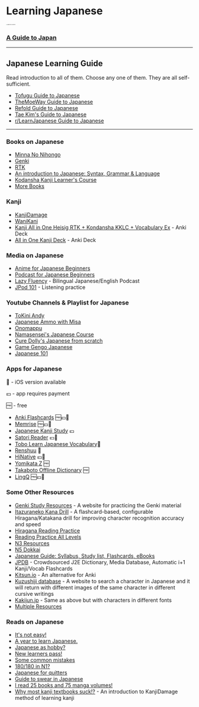 # Learning Japanese

[<img src="https://i.redd.it/d3lxqzkgy1241.jpg" alt="Japanese in a Nutshell" style="zoom: 15%;" />](https://i.ibb.co/nr4WDzQ/Untitled.png)

### [A Guide to Japan](https://www.japan-guide.com/)

---

## Japanese Learning Guide

Read introduction to all of them. Choose any one of them. They are all self-sufficient.

- [Tofugu Guide to Japanese](https://www.tofugu.com/learn-japanese/)
- [TheMoeWay Guide to Japanese](https://learnjapanese.moe/guide/)
- [Refold Guide to Japanese](https://drive.google.com/file/d/1P1K4zGP8_KtS2VwNwhqo6ZN_7ZZCZGMe/view?usp=sharing)
- [Tae Kim's Guide to Japanese](https://guidetojapanese.org/learn/)
- [r/LearnJapanese Guide to Japanese](https://www.reddit.com/r/LearnJapanese/wiki/index/startersguide/)

---

### Books on Japanese

- [Minna No Nihongo](https://drive.google.com/drive/folders/1zpCJlp9DnIoFrP6nU0PT2PM3poaEOmml?usp=sharing)
- [Genki](https://drive.google.com/drive/folders/11s_HGeksRtUkc4I4C2UO1BGG1rHycc2q?usp=sharing)
- [RTK](https://drive.google.com/drive/folders/1G1ibc5K26qclctoWKmM-k63FbGCvHMog?usp=sharing)
- [An introduction to Japanese: Syntax, Grammar & Language](https://pomax.github.io/nrGrammar/)
- [Kodansha Kanji Learner's Course](https://mega.nz/file/ncYFXTyJ#KXwmhJu4QogtPasf0wt_zxyGvIfnm4gXxKsmdIv51sQ)
- [More Books](https://drive.google.com/drive/folders/1PmCI5Og8ZHte64lHTZAXBv3sqvePbkmu?usp=sharing)

### Kanji

- [KanjiDamage](https://www.kanjidamage.com/)
- [WaniKani](https://www.wanikani.com/)
- [Kanji All in One Heisig RTK + Kondansha KKLC + Vocabulary Ex](https://ankiweb.net/shared/info/1558868613) - Anki Deck
- [All in One Kanji Deck](https://ankiweb.net/shared/info/798002504) - Anki Deck

### Media on Japanese

- [Anime for Japanese Beginners](https://www.reddit.com/r/LearnJapanese/comments/nhudyb/good_anime_for_learning_japanese/)
- [Podcast for Japanese Beginners](https://anchor.fm/69612)
- [Lazy Fluency](https://podcasts.apple.com/us/podcast/lazy-fluency-japanese-podcast-%E8%8B%B1%E4%BC%9A%E8%A9%B1/id1611111523) - Bilingual Japanese/English Podcast
- [JPod 101](https://mega.nz/folder/IgMmwSxT#UIxrcPorbFCRtOMJWZGtrg) - Listening practice

### Youtube Channels & Playlist for Japanese

- [ToKini Andy](https://www.youtube.com/c/ToKiniAndy)
- [Japanese Ammo with Misa](https://www.youtube.com/c/JapaneseAmmowithMisa)
- [Onomappu](https://www.youtube.com/c/Onomappu/videos)
- [Namasensei's Japanese Course](https://www.youtube.com/playlist?list=PL9987A659670D60E0)
- [Cure Dolly's Japanese from scratch](https://www.youtube.com/playlist?list=PLg9uYxuZf8x_A-vcqqyOFZu06WlhnypWj)
- [Game Gengo Japanese](https://www.youtube.com/c/GameGengo/playlists)
- [Japanese 101](https://www.youtube.com/playlist?list=PLn0gNfHzKO0SiD_dOejCHTGHRON_uLWUn)

### Apps for Japanese

📱 - iOS version available

💴 - app requires payment

🆓 - free

- [Anki Flashcards](https://apps.ankiweb.net/) 🆓💴📱
- [Memrise](https://www.memrise.com/app) 🆓💴📱
- [Japanese Kanji Study](https://play.google.com/store/apps/details?id=com.mindtwisted.kanjistudy) 💴
- [Satori Reader](https://play.google.com/store/apps/details?id=com.braksoftware.SatoriReader) 💴📱
- [Tobo Learn Japanese Vocabulary](https://play.google.com/store/apps/details?id=com.learn.common.japanese.vocabulary.words.learning.phrases)📱
- [Renshuu](https://www.renshuu.org/) 📱
- [HiNative](https://hinative.com/) 💴📱
- [Yomikata Z](https://play.google.com/store/apps/details?id=com.jehutyno.yomikata&hl=en_IN&gl=US) 🆓
- [Takaboto Offline Dictionary](https://takoboto.jp/apps/) 🆓
- [LingQ](https://www.lingq.com/en/) 🆓💴📱

### Some Other Resources

- [Genki Study Resources](https://sethclydesdale.github.io/genki-study-resources/lessons-3rd/) - A website for practicing the Genki material
- [Itazuraneko Kana Drill](https://itazuraneko.neocities.org/learn/kana.html) - A flashcard-based, configurable Hiragana/Katakana drill for improving character recognition accuracy and speed
- [Hiragana Reading Practice](https://crunchynihongo.com/hiragana-reading-practice/)
- [Reading Practice All Levels](https://yomujp.com/)
- [N3 Resources](https://sites.google.com/view/n3resources/home)
- [N5 Dokkai](https://japanesetest4you.com/category/jlpt-n5/jlpt-n5-reading-tests/)
- [Japanese Guide: Syllabus, Study list, Flashcards, eBooks](https://jlptsensei.com/how-to-pass-jlpt-n5-study-guide/)
- [JPDB](https://jpdb.io/) - Crowdsourced J2E Dictionary, Media Database, Automatic i+1 Kanji/Vocab Flashcards
- [Kitsun.io](https://kitsun.io/) - An alternative for Anki
- [Kuzushiji database](http://codh.rois.ac.jp/char-shape/search/) - A website to search a character in Japanese and it will return with different images of the same character in different cursive writings
- [Kakijun.jp](https://kakijun.jp/) - Same as above but with characters in different fonts
- [Multiple Resources](https://www.reddit.com/r/LearnJapanese/comments/gjwkqf/beginner_starter_pack_top_anime_games_manga/?utm_source=share&utm_medium=web2x&context=3)

### Reads on Japanese

- [It's not easy!](https://www.reddit.com/r/LearnJapanese/comments/k9nw7t/yes_you_can_teach_yourself_japanese_to_a_high/?utm_source=share&utm_medium=web2x&context=3)
- [A year to learn Japanese.](https://www.reddit.com/r/LearnJapanese/comments/fohull/a_year_to_learn_japanese_reflections_on_five/?utm_source=share&utm_medium=web2x&context=3)
- [Japanese as hobby?](https://www.reddit.com/r/LearnJapanese/comments/o43ysv/who_else_is_learning_japanese_as_a_hobby_not/?utm_source=share&utm_medium=web2x&context=3)
- [New learners pass!](https://www.reddit.com/r/LearnJapanese/comments/g62fxo/a_few_words_of_kindness_towards_new_learners/?utm_source=share&utm_medium=web2x&context=3)
- [Some common mistakes](https://www.reddit.com/r/LearnJapanese/comments/od9jga/common_mistakes_of_japanese_grammar_by_japanese/?utm_source=share&utm_medium=web2x&context=3)
- [180/180 in N1?](https://www.reddit.com/r/LearnJapanese/comments/sedr0m/how_i_got_180180_on_n1_in_85_months/?utm_source=share&utm_medium=web2x&context=3)
- [Japanese for quitters](https://www.reddit.com/r/LearnJapanese/comments/igze87/japanese_for_quitters/?utm_source=share&utm_medium=web2x&context=3)
- [Guide to swear in Japanese](https://www.reddit.com/r/LearnJapanese/comments/iqztxk/how_to_swear_in_japanese_a_guide/?utm_source=share&utm_medium=web2x&context=3)
- [I read 25 books and 75 manga volumes!](https://www.reddit.com/r/LearnJapanese/comments/y23hjd/i_read_25_books_and_75_manga_volumes_sharing_my/?utm_source=share&utm_medium=web2x&context=3)
- [Why most kanji textbooks suck!?](https://www.kanjidamage.com/introduction) - An introduction to KanjiDamage method of learning kanji

